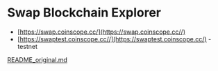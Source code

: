 # Swap Blockchain Explorer

 - [https://swap.coinscope.cc/](https://swap.coinscope.cc//)
 - [https://swaptest.coinscope.cc//](https://swaptest.coinscope.cc/) - testnet


[README_original.md](README_original.md)  
